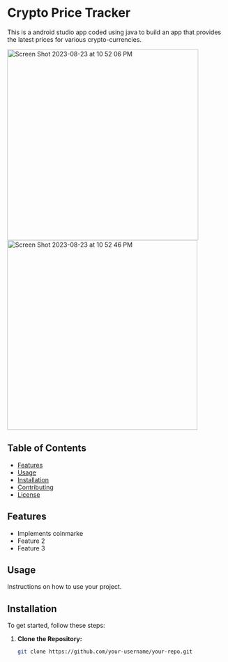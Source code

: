 # Crypto Price Tracker

This is a android studio app coded using java to build an app that provides the latest prices for various crypto-currencies. 

<img width="438" alt="Screen Shot 2023-08-23 at 10 52 06 PM" src="https://github.com/ArmanGrewal03/Crypto_Price_Tracker/assets/143025874/9f7cb08f-81c6-41ad-980a-a123845a546e">
<img width="436" alt="Screen Shot 2023-08-23 at 10 52 46 PM" src="https://github.com/ArmanGrewal03/Crypto_Price_Tracker/assets/143025874/280fdfc7-7f05-4fbb-ae64-4e81dccbc4cc">



## Table of Contents

- [Features](#features)
- [Usage](#usage)
- [Installation](#installation)
- [Contributing](#contributing)
- [License](#license)

## Features

- Implements coinmarke
- Feature 2
- Feature 3

## Usage

Instructions on how to use your project.

## Installation

To get started, follow these steps:

1. **Clone the Repository:**
   ```bash
   git clone https://github.com/your-username/your-repo.git


